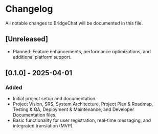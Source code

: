 # Changelog

All notable changes to BridgeChat will be documented in this file.

## [Unreleased]

- Planned: Feature enhancements, performance optimizations, and additional platform support.

## [0.1.0] - 2025-04-01

### Added

- Initial project setup and documentation.
- Project Vision, SRS, System Architecture, Project Plan & Roadmap, Testing & QA, Deployment & Maintenance, and Developer Documentation files.
- Basic functionality for user registration, real-time messaging, and integrated translation (MVP).
